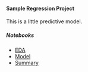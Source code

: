 #### Sample Regression Project

This is a little predictive model.

##### Notebooks

- [EDA](eda.ipynb)
- [Model](model.ipynb)
- [Summary](summary.ipynb)